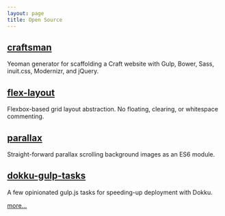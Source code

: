 ```yaml
---
layout: page
title: Open Source
---
```


## [craftsman](https://github.com/angusfretwell/craftsman)

Yeoman generator for scaffolding a Craft website with Gulp, Bower, Sass, inuit.css, Modernizr, and jQuery.

## [flex-layout](https://github.com/angusfretwell/flex-layout)

Flexbox-based grid layout abstraction. No floating, clearing, or whitespace commenting.

## [parallax](https://github.com/angusfretwell/parallax)

Straight-forward parallax scrolling background images as an ES6 module.

## [dokku-gulp-tasks](https://github.com/angusfretwell/dokku-gulp-tasks)

A few opinionated gulp.js tasks for speeding-up deployment with Dokku.

[more...](https://github.com/angusfretwell?tab=repositories)
